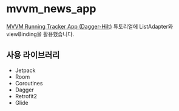 mvvm_news_app
==
[MVVM Running Tracker App (Dagger-Hilt)](https://www.youtube.com/playlist?list=PLQkwcJG4YTCQ6emtoqSZS2FVwZR9FT3BV) 튜토리얼에 ListAdapter와 viewBinding을 활용했습니다.
   
   
## 사용 라이브러리

* Jetpack
* Room
* Coroutines
* Dagger
* Retrofit2
* Glide
